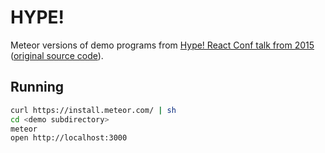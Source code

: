 HYPE!
====

Meteor versions of demo programs from [Hype! React Conf talk from 2015](https://www.youtube.com/watch?v=z5e7kWSHWTg)
([original source code](https://github.com/ryanflorence/reactconf-2015-HYPE)).

Running
-------

```sh
curl https://install.meteor.com/ | sh
cd <demo subdirectory>
meteor
open http://localhost:3000
```
